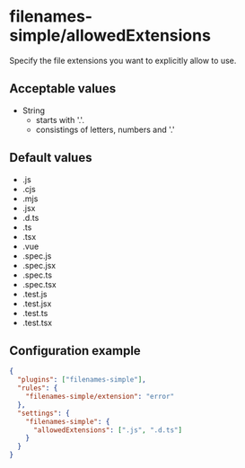 # filenames-simple/allowedExtensions

Specify the file extensions you want to explicitly allow to use.

## Acceptable values

- String
  - starts with '.'.
  - consistings of letters, numbers and '.'

## Default values

- .js
- .cjs
- .mjs
- .jsx
- .d.ts
- .ts
- .tsx
- .vue
- .spec.js
- .spec.jsx
- .spec.ts
- .spec.tsx
- .test.js
- .test.jsx
- .test.ts
- .test.tsx

## Configuration example

```json
{
  "plugins": ["filenames-simple"],
  "rules": {
    "filenames-simple/extension": "error"
  },
  "settings": {
    "filenames-simple": {
      "allowedExtensions": [".js", ".d.ts"]
    }
  }
}
```
